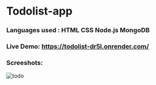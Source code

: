 # Todolist-app
### Languages used : HTML CSS Node.js MongoDB
### Live Demo: https://todolist-dr5l.onrender.com/
### Screeshots:
![todo](https://github.com/arjuncvinod/todolist-app/assets/68469520/057845b7-45e2-4232-92c2-bd2bac7f78b8)

